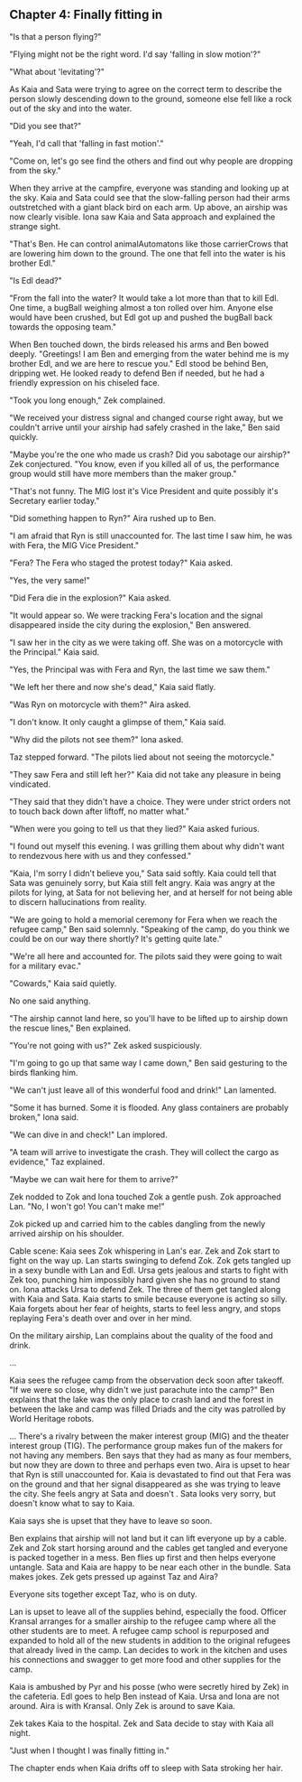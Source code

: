 ## Chapter 4: Finally fitting in

"Is that a person flying?"

"Flying might not be the right word. I'd say 'falling in slow motion'?"

"What about 'levitating'?"

As Kaia and Sata were trying to agree on the correct term to describe the
person slowly descending down to the ground, someone else fell like a rock
out of the sky and into the water.

"Did you see that?"

"Yeah, I'd call that 'falling in fast motion'."

"Come on, let's go see find the others and find out why people are dropping
from the sky."

When they arrive at the campfire, everyone was standing and looking up at the
sky. Kaia and Sata could see that the slow-falling person had their arms
outstretched with a giant black bird on each arm. Up above, an airship was now
clearly visible. Iona saw Kaia and Sata approach and explained the strange
sight.

"That's Ben. He can control animalAutomatons like those carrierCrows that are
lowering him down to the ground. The one that fell into the water is his
brother Edl."

"Is Edl dead?"

"From the fall into the water? It would take a lot more than that to kill Edl.
One time, a bugBall weighing almost a ton rolled over him. Anyone else would
have been crushed, but Edl got up and pushed the bugBall back towards the
opposing team."

When Ben touched down, the birds released his arms and Ben bowed deeply.
"Greetings! I am Ben and emerging from the water behind me is my brother Edl,
and we are here to rescue you." Edl stood be behind Ben, dripping wet. He
looked ready to defend Ben if needed, but he had a friendly expression on his
chiseled face.

"Took you long enough," Zek complained.

"We received your distress signal and changed course right away, but we
couldn't arrive until your airship had safely crashed in the lake," Ben said quickly.

"Maybe you're the one who made us crash? Did you sabotage our airship?" Zek
conjectured. "You know, even if you killed all of us, the performance group would
still have more members than the maker group."

"That's not funny. The MIG lost it's Vice President and quite possibly it's
Secretary earlier today."

"Did something happen to Ryn?" Aira rushed up to Ben.

"I am afraid that Ryn is still unaccounted for. The last time I saw him, he was
with Fera, the MIG Vice President."

"Fera? The Fera who staged the protest today?" Kaia asked.

"Yes, the very same!"

"Did Fera die in the explosion?" Kaia asked.

"It would appear so. We were tracking Fera's location and the signal
disappeared inside the city during the explosion," Ben answered.

"I saw her in the city as we were taking off. She was on a motorcycle with the
Principal." Kaia said.

"Yes, the Principal was with Fera and Ryn, the last time we saw them."

"We left her there and now she's dead," Kaia said flatly.

"Was Ryn on motorcycle with them?" Aira asked.

"I don't know. It only caught a glimpse of them," Kaia said.

"Why did the pilots not see them?" Iona asked.

Taz stepped forward. "The pilots lied about not seeing the motorcycle."

"They saw Fera and still left her?" Kaia did not take any pleasure in being
vindicated.

"They said that they didn't have a choice. They were under strict orders not to
touch back down after liftoff, no matter what."

"When were you going to tell us that they lied?" Kaia asked furious.

"I found out myself this evening. I was grilling them about why didn't want to
rendezvous here with us and they confessed."

"Kaia, I'm sorry I didn't believe you," Sata said softly. Kaia could tell that
Sata was genuinely sorry, but Kaia still felt angry. Kaia was angry at the
pilots for lying, at Sata for not believing her, and at herself for not being
able to discern hallucinations from reality.

"We are going to hold a memorial ceremony for Fera when we reach the refugee
camp," Ben said solemnly. "Speaking of the camp, do you think we could be on our
way there shortly? It's getting quite late."

"We're all here and accounted for. The pilots said they were going to wait for
a military evac."

"Cowards," Kaia said quietly.

No one said anything.

"The airship cannot land here, so you'll have to be lifted up to airship down the rescue lines," Ben explained.

"You're not going with us?" Zek asked suspiciously.

"I'm going to go up that same way I came down," Ben said gesturing to the birds
flanking him.

"We can't just leave all of this wonderful food and drink!" Lan lamented.

"Some it has burned. Some it is flooded. Any glass containers are probably broken," Iona said.

"We can dive in and check!" Lan implored.

"A team will arrive to investigate the crash. They will collect the cargo as evidence," Taz explained.

"Maybe we can wait here for them to arrive?"

Zek nodded to Zok and Iona touched Zok a gentle push. Zok approached Lan.
"No, I won't go! You can't make me!"

Zok picked up and carried him to the cables dangling from the newly arrived airship on his shoulder.


Cable scene: Kaia sees Zok whispering in Lan's ear. Zek and Zok start to fight
on the way up. Lan starts swinging to defend Zok. Zok gets tangled up in a sexy
bundle with Lan and Edl. Ursa gets jealous and starts to fight with Zek too,
punching him impossibly hard given she has no ground to stand on. Iona attacks
Ursa to defend Zek. The three of them get tangled along with Kaia and Sata.
Kaia starts to smile because everyone is acting so silly. Kaia forgets about
her fear of heights, starts to feel less angry, and stops replaying Fera's
death over and over in her mind.

On the military airship, Lan complains about the quality of the food and drink.

...

Kaia sees the refugee camp from the observation deck soon after takeoff. "If we
were so close, why didn't we just parachute into the camp?" Ben explains that
the lake was the only place to crash land and the forest in between the lake
and camp was filled Driads and the city was patrolled by World Heritage robots.

...
There's a rivalry between the maker interest group (MIG) and the theater
interest group (TIG). The performance group makes fun of the makers for not having
any members. Ben says that they had as many as four members, but now they are
down to three and perhaps even two. Aira is upset to hear that Ryn is still
unaccounted for. Kaia is devastated to find out that Fera was on the ground and
that her signal disappeared as she was trying to leave the city. She feels
angry at Sata and doesn't . Sata looks
very sorry, but doesn't know what to say to Kaia.

Kaia says she is upset that they have to leave so soon.

Ben explains that airship will not land but it can lift everyone up by a cable.
Zek and Zok start horsing around and the cables get tangled and everyone is
packed together in a mess. Ben flies up first and then helps everyone untangle.
Sata and Kaia are happy to be near each other in the bundle. Sata makes jokes.
Zek gets pressed up against Taz and Aira?


Everyone sits together except Taz, who is on duty.

Lan is upset to leave all of the supplies behind,
especially the food. Officer Kransal arranges for a smaller airship to the
refugee camp where all the other students are to meet. A refugee camp school is
repurposed and expanded to hold all of the new students in addition to the
original refugees that already lived in the camp. Lan decides to work in the
kitchen and uses his connections and swagger to get more food and other
supplies for the camp.

Kaia is ambushed by Pyr and his posse (who were secretly hired by Zek) in the
cafeteria. Edl goes to help Ben instead of Kaia. Ursa and Iona are not around.
Aira is with Kransal. Only Zek is around to save Kaia.

Zek takes Kaia to the hospital. Zek and Sata decide to stay with Kaia all
night.

"Just when I thought I was finally fitting in."

The chapter ends when Kaia drifts off to sleep with Sata stroking her hair.

